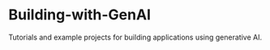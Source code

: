 # Building-with-GenAI
Tutorials and example projects for building applications using generative AI.
